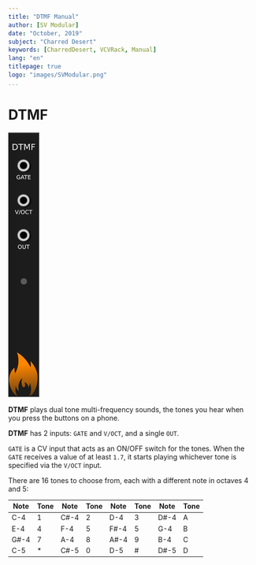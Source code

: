 ```yaml
---
title: "DTMF Manual"
author: [SV Modular]
date: "October, 2019"
subject: "Charred Desert"
keywords: [CharredDesert, VCVRack, Manual]
lang: "en"
titlepage: true
logo: "images/SVModular.png"
...
```


# DTMF

![DTMF Image](images/DTMF.png "DTMF")


**DTMF** plays dual tone multi-frequency sounds, the tones you hear when you
press the buttons on a phone.

**DTMF** has 2 inputs: `GATE` and `V/OCT`, and a single `OUT`.

`GATE` is a CV input that acts as an ON/OFF switch for the tones.  When the `GATE`
receives a value of at least `1.7`, it starts playing whichever tone is specified
via the `V/OCT` input.

There are 16 tones to choose from, each with a different note in octaves 4 and 5:

|Note|Tone|Note|Tone|Note|Tone|Note|Tone|
|----|----|----|----|----|----|----|----|
|C-4 | 1  |C#-4| 2  |D-4 | 3  |D#-4| A  |
|E-4 | 4  |F-4 | 5  |F#-4| 5  |G-4 | B  |
|G#-4| 7  |A-4 | 8  |A#-4| 9  |B-4 | C  |
|C-5 | *  |C#-5| 0  |D-5 | #  |D#-5| D  |
